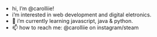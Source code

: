 - hi, I’m @carolliie!
- i’m interested in web development and digital eletronics.
- 🌱 i’m currently learning javascript, java & python.
- 📫 how to reach me:
  @carolliie on instagram/steam

<!---
carolliie/carolliie is a ✨ special ✨ repository because its `README.md` (this file) appears on your GitHub profile.
You can click the Preview link to take a look at your changes.
--->
